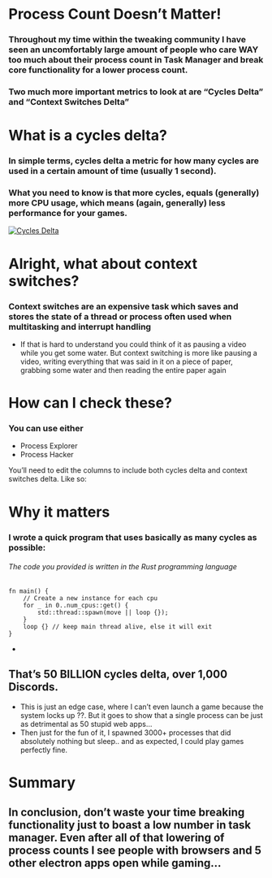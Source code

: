 # Process Count Doesn’t Matter!





### Throughout my time within the tweaking community I have seen an uncomfortably large amount of people who care WAY too much about their process count in Task Manager and break core functionality for a lower process count.
### Two much more important metrics to look at are “Cycles Delta” and “Context Switches Delta”

# What is a cycles delta?
### In simple terms, cycles delta a metric for how many cycles are used in a certain amount of time (usually 1 second).

### What you need to know is that more cycles, equals (generally) more CPU usage, which means (again, generally) less performance for your games.

[![Cycles Delta](https://img.youtube.com/vi/Z5JC9Ve1sfI/0.jpg)](https://www.youtube.com/watch?v=Z5JC9Ve1sfI)

# Alright, what about context switches?
### Context switches are an expensive task which saves and stores the state of a thread or process often used when multitasking and interrupt handling
 - If that is hard to understand you could think of it as pausing a video while you get some water. But context switching is more like pausing a video, writing everything that was said in it on a piece of paper, grabbing some water and then reading the entire paper again

# How can I check these?

### You can use either 
- Process Explorer
- Process Hacker

You’ll need to edit the columns to include both cycles delta and context switches delta. Like so:


# Why it matters
### I wrote a quick program that uses basically as many cycles as possible:


###### The code you provided is written in the Rust programming language
```
fn main() {
    // Create a new instance for each cpu
    for _ in 0..num_cpus::get() {
        std::thread::spawn(move || loop {});
    }
    loop {} // keep main thread alive, else it will exit
}
```
-
That’s 50 BILLION cycles delta, over 1,000 Discords.
-


- This is just an edge case, where I can’t even launch a game because the system locks up ??. But it goes to show that a single process can be just as detrimental as 50 stupid web apps…
- Then just for the fun of it, I spawned 3000+ processes that did absolutely nothing but sleep.. and as expected, I could play games perfectly fine.

# Summary
## In conclusion, don’t waste your time breaking functionality just to boast a low number in task manager. Even after all of that lowering of process counts I see people with browsers and 5 other electron apps open while gaming…
